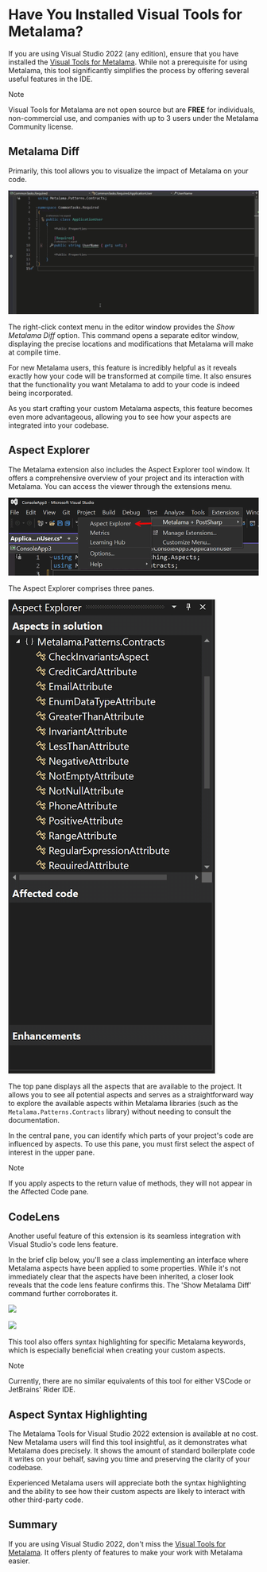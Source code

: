 # Have You Installed Visual Tools for Metalama?

If you are using Visual Studio 2022 (any edition), ensure that you have installed the [Visual Tools for Metalama](https://marketplace.visualstudio.com/items?itemName=PostSharpTechnologies.PostSharp). While not a prerequisite for using Metalama, this tool significantly simplifies the process by offering several useful features in the IDE.

> [!NOTE]
> Visual Tools for Metalama are not open source but are **FREE** for individuals, non-commercial use, and companies with up to 3 users under the Metalama Community license.

## Metalama Diff

Primarily, this tool allows you to visualize the impact of Metalama on your code.

![](images/vsx2.gif)

The right-click context menu in the editor window provides the _Show Metalama Diff_ option. This command opens a separate editor window, displaying the precise locations and modifications that Metalama will make at compile time.

For new Metalama users, this feature is incredibly helpful as it reveals exactly how your code will be transformed at compile time. It also ensures that the functionality you want Metalama to add to your code is indeed being incorporated.

As you start crafting your custom Metalama aspects, this feature becomes even more advantageous, allowing you to see how your aspects are integrated into your codebase.

## Aspect Explorer

The Metalama extension also includes the Aspect Explorer tool window. It offers a comprehensive overview of your project and its interaction with Metalama. You can access the viewer through the extensions menu.

![](images/aspectViewer.png)

The Aspect Explorer comprises three panes.

![](images/aspectViewer1.png)

The top pane displays all the aspects that are available to the project. It allows you to see all potential aspects and serves as a straightforward way to explore the available aspects within Metalama libraries (such as the `Metalama.Patterns.Contracts` library) without needing to consult the documentation.

In the central pane, you can identify which parts of your project's code are influenced by aspects. To use this pane, you must first select the aspect of interest in the upper pane.

> [!NOTE]
> If you apply aspects to the return value of methods, they will not appear in the Affected Code pane.

## CodeLens

Another useful feature of this extension is its seamless integration with Visual Studio's code lens feature.

In the brief clip below, you'll see a class implementing an interface where Metalama aspects have been applied to some properties. While it's not immediately clear that the aspects have been inherited, a closer look reveals that the code lens feature confirms this. The 'Show Metalama Diff' command further corroborates it.

![](images/vsx3.gif)

![](images/us1.jpg)

This tool also offers syntax highlighting for specific Metalama keywords, which is especially beneficial when creating your custom aspects.

> [!NOTE]
> Currently, there are no similar equivalents of this tool for either VSCode or JetBrains' Rider IDE.

## Aspect Syntax Highlighting

The Metalama Tools for Visual Studio 2022 extension is available at no cost. New Metalama users will find this tool insightful, as it demonstrates what Metalama does precisely. It shows the amount of standard boilerplate code it writes on your behalf, saving you time and preserving the clarity of your codebase.

Experienced Metalama users will appreciate both the syntax highlighting and the ability to see how their custom aspects are likely to interact with other third-party code.

## Summary

If you are using Visual Studio 2022, don't miss the [Visual Tools for Metalama](https://marketplace.visualstudio.com/items?itemName=PostSharpTechnologies.PostSharp). It offers plenty of features to make your work with Metalama easier.

